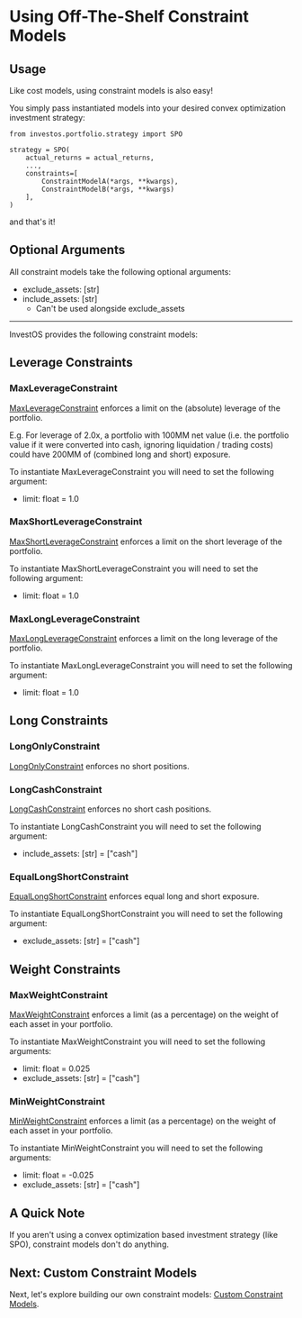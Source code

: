 <h1>Using Off-The-Shelf Constraint Models</h1>

## Usage

Like cost models, using constraint models is also easy!

You simply pass instantiated models into your desired convex optimization investment strategy:

```
from investos.portfolio.strategy import SPO

strategy = SPO(
    actual_returns = actual_returns,
    ...,
    constraints=[
        ConstraintModelA(*args, **kwargs),
        ConstraintModelB(*args, **kwargs)
    ],
)
```

and that's it!

## Optional Arguments

All constraint models take the following optional arguments:

-   exclude_assets: [str]
-   include_assets: [str]
    -   Can't be used alongside exclude_assets

---

InvestOS provides the following constraint models:

## Leverage Constraints

### MaxLeverageConstraint

[MaxLeverageConstraint](https://github.com/ForecastOS/investos/tree/v0.3.9/investos/portfolio/constraint_model/leverage_constraint.py) enforces a limit on the (absolute) leverage of the portfolio.

E.g. For leverage of 2.0x, a portfolio with 100MM net value (i.e. the portfolio value if it were converted into cash, ignoring liquidation / trading costs) could have 200MM of (combined long and short) exposure.

To instantiate MaxLeverageConstraint you will need to set the following argument:

-   limit: float = 1.0

### MaxShortLeverageConstraint

[MaxShortLeverageConstraint](https://github.com/ForecastOS/investos/tree/v0.3.9/investos/portfolio/constraint_model/leverage_constraint.py#L46C6-L46C6) enforces a limit on the short leverage of the portfolio.

To instantiate MaxShortLeverageConstraint you will need to set the following argument:

-   limit: float = 1.0

### MaxLongLeverageConstraint

[MaxLongLeverageConstraint](https://github.com/ForecastOS/investos/tree/v0.3.9/investos/portfolio/constraint_model/leverage_constraint.py#L81) enforces a limit on the long leverage of the portfolio.

To instantiate MaxLongLeverageConstraint you will need to set the following argument:

-   limit: float = 1.0

## Long Constraints

### LongOnlyConstraint

[LongOnlyConstraint](https://github.com/ForecastOS/investos/tree/v0.3.9/investos/portfolio/constraint_model/long_constraint.py#L4) enforces no short positions.

### LongCashConstraint

[LongCashConstraint](https://github.com/ForecastOS/investos/tree/v0.3.9/investos/portfolio/constraint_model/long_constraint.py#L43) enforces no short cash positions.

To instantiate LongCashConstraint you will need to set the following argument:

-   include_assets: [str] = ["cash"]

### EqualLongShortConstraint

[EqualLongShortConstraint](https://github.com/ForecastOS/investos/tree/v0.3.9/investos/portfolio/constraint_model/long_constraint.py#L82) enforces equal long and short exposure.

To instantiate EqualLongShortConstraint you will need to set the following argument:

-   exclude_assets: [str] = ["cash"]

## Weight Constraints

### MaxWeightConstraint

[MaxWeightConstraint](https://github.com/ForecastOS/investos/tree/v0.3.9/investos/portfolio/constraint_model/weight_constraint.py#L4) enforces a limit (as a percentage) on the weight of each asset in your portfolio.

To instantiate MaxWeightConstraint you will need to set the following arguments:

-   limit: float = 0.025
-   exclude_assets: [str] = ["cash"]

### MinWeightConstraint

[MinWeightConstraint](https://github.com/ForecastOS/investos/tree/v0.3.9/investos/portfolio/constraint_model/weight_constraint.py#L53) enforces a limit (as a percentage) on the weight of each asset in your portfolio.

To instantiate MinWeightConstraint you will need to set the following arguments:

-   limit: float = -0.025
-   exclude_assets: [str] = ["cash"]

## A Quick Note

If you aren't using a convex optimization based investment strategy (like SPO), constraint models don't do anything.

## Next: Custom Constraint Models

Next, let's explore building our own constraint models: [Custom Constraint Models](/guides/bespoke/custom_constraint_models).
